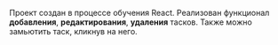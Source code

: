 Проект создан в процессе обучения React. Реализован функционал <b>добавления</b>, <b>редактирования</b>, <b>удаления</b> тасков. Также можно замьютить таск, кликнув на него.
